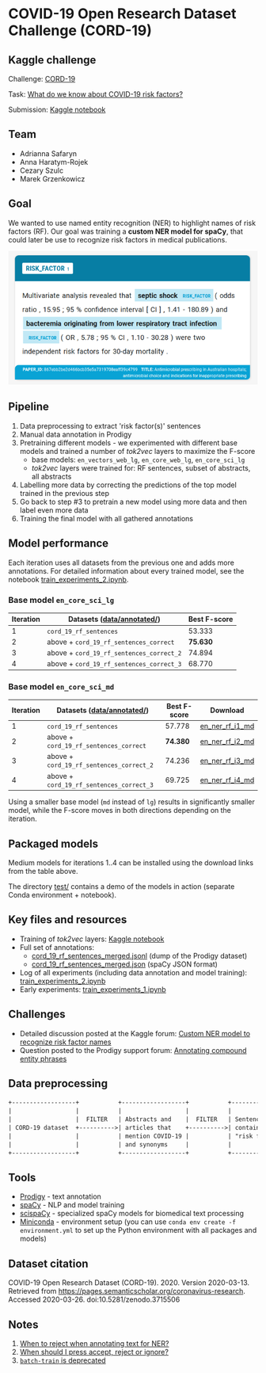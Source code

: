 # COVID-19 Open Research Dataset Challenge (CORD-19)

## Kaggle challenge

Challenge: [CORD-19](https://www.kaggle.com/allen-institute-for-ai/CORD-19-research-challenge)

Task: [What do we know about COVID-19 risk
factors?](https://www.kaggle.com/allen-institute-for-ai/CORD-19-research-challenge/tasks?taskId=558)

Submission: [Kaggle notebook](https://www.kaggle.com/chopeen/custom-ner-to-recognize-risk-factor-names)

## Team

- Adrianna Safaryn
- Anna Haratym-Rojek
- Cezary Szulc
- Marek Grzenkowicz

## Goal

We wanted to use named entity recognition (NER) to highlight names of risk factors (RF). Our goal was
training a **custom NER model for spaCy**, that could later be use to recognize risk factors in medical
publications.

![RF tags in Prodigy](./images/ner.png)

## Pipeline

1. Data preprocessing to extract 'risk factor(s)' sentences
2. Manual data annotation in Prodigy
3. Pretraining different models - we experimented with different base models and trained a number of
   *tok2vec* layers to maximize the F-score
    - base models: `en_vectors_web_lg`, `en_core_web_lg`, `en_core_sci_lg`
    - *tok2vec* layers were trained for: RF sentences, subset of abstracts, all abstracts
4. Labelling more data by correcting the predictions of the top model trained in the previous step
5. Go back to step #3 to pretrain a new model using more data and then label even more data
6. Training the final model with all gathered annotations

## Model performance

Each iteration uses all datasets from the previous one and adds more annotations. For detailed information about every
trained model, see the notebook [train_experiments_2.ipynb](./train_experiments_2.ipynb).

### Base model `en_core_sci_lg`

| Iteration  | Datasets ([data/annotated/](./data/annotated/)) | Best F-score  |
|------------|-------------------------------------------------|---------------|
| 1          | `cord_19_rf_sentences`                          |   53.333      |
| 2          | above + `cord_19_rf_sentences_correct`          | **75.630**    |
| 3          | above + `cord_19_rf_sentences_correct_2`        |   74.894      |
| 4          | above + `cord_19_rf_sentences_correct_3`        |   68.770      |

### Base model `en_core_sci_md`

| Iteration  | Datasets ([data/annotated/](./data/annotated/)) | Best F-score  | Download |
|------------|-------------------------------------------------|---------------|------------------------------------------------------------------------------------------------------------|
| 1          | `cord_19_rf_sentences`                          |   57.778      | [en_ner_rf_i1_md](https://kagglecord19.blob.core.windows.net/risk-factor-ner/en_ner_rf_i1_md-0.0.1.tar.gz) |
| 2          | above + `cord_19_rf_sentences_correct`          | **74.380**    | [en_ner_rf_i2_md](https://kagglecord19.blob.core.windows.net/risk-factor-ner/en_ner_rf_i2_md-0.0.1.tar.gz) |
| 3          | above + `cord_19_rf_sentences_correct_2`        |   74.236      | [en_ner_rf_i3_md](https://kagglecord19.blob.core.windows.net/risk-factor-ner/en_ner_rf_i3_md-0.0.1.tar.gz) |
| 4          | above + `cord_19_rf_sentences_correct_3`        |   69.725      | [en_ner_rf_i4_md](https://kagglecord19.blob.core.windows.net/risk-factor-ner/en_ner_rf_i4_md-0.0.1.tar.gz) |

Using a smaller base model (`md` instead of `lg`) results in significantly smaller model, while the F-score
moves in both directions depending on the iteration.

## Packaged models

Medium models for iterations 1..4 can be installed using the download links from the table above.

The directory [test/](./test/) contains a demo of the models in action (separate Conda environment + notebook).

## Key files and resources

- Training of *tok2vec* layers: [Kaggle notebook](https://www.kaggle.com/chopeen/spacy-with-gpu-support)
- Full set of annotations:
  - [cord_19_rf_sentences_merged.jsonl](./data/annotated/cord_19_rf_sentences_merged.jsonl) (dump of the Prodigy dataset)
  - [cord_19_rf_sentences_merged.json](./data/annotated/cord_19_rf_sentences_merged.json) (spaCy JSON format)
- Log of all experiments (including data annotation and model training): [train_experiments_2.ipynb](./train_experiments_2.ipynb)
- Early experiments: [train_experiments_1.ipynb](./backup/early_experiments/train_experiments_1.ipynb)

## Challenges

- Detailed discussion posted at the Kaggle forum:
  [Custom NER model to recognize risk factor names](https://www.kaggle.com/allen-institute-for-ai/CORD-19-research-challenge/discussion/140451)
- Question posted to the Prodigy support forum:
  [Annotating compound entity phrases](https://support.prodi.gy/t/annotating-compound-entity-phrases/2796)

## Data preprocessing

```txt
+------------------+           +------------------+           +------------------+
|                  |           |                  |           |                  |          +----------------------------+
|                  |  FILTER   | Abstracts and    |  FILTER   | Sentences that   |          |                            |
| CORD-19 dataset  +---------->| articles that    +---------->| contain phrase   +--------> | cord_19_rf_sentences.jsonl |
|                  |           | mention COVID-19 |           | "risk factor(s)  |          |                            |
|                  |           | and synonyms     |           |                  |          +----------------------------+
+------------------+           +------------------+           +------------------+
```

## Tools

- [Prodigy](https://prodi.gy/) - text annotation
- [spaCy](https://spacy.io/) - NLP and model training
- [scispaCy](https://allenai.github.io/scispacy/) - specialized spaCy models for biomedical text processing
- [Miniconda](https://docs.conda.io/en/latest/miniconda.html) - environment setup (you can use
  `conda env create -f environment.yml` to set up the Python environment with all packages and models)

## Dataset citation

COVID-19 Open Research Dataset (CORD-19). 2020. Version 2020-03-13.  
Retrieved from https://pages.semanticscholar.org/coronavirus-research.  
Accessed 2020-03-26. doi:10.5281/zenodo.3715506

## Notes

1. [When to reject when annotating text for NER?](https://support.prodi.gy/t/when-to-reject-in-ner-manual-or-ner-make-gold/892/2)
1. [When should I press accept, reject or ignore?](https://prodi.gy/docs/named-entity-recognition#manual-accept-reject)
1. [`batch-train` is deprecated](https://prodi.gy/docs/recipes#deprecated)
